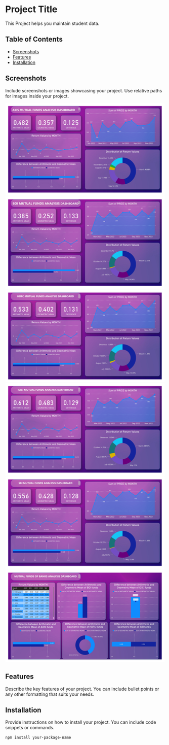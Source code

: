 # Project Title

This Project helps you maintain student data.

## Table of Contents
- [Screenshots](#screenshots)
- [Features](#features)
- [Installation](#installation)

## Screenshots

Include screenshots or images showcasing your project. Use relative paths for images inside your project.

![Screenshot 1](./screenshots/screenshot1.jpg)
![Screenshot 2](./screenshots/screenshot2.jpg)
![Screenshot 3](./screenshots/screenshot3.jpg)
![Screenshot 4](./screenshots/screenshot4.jpg)
![Screenshot 5](./screenshots/screenshot5.jpg)
![Screenshot 6](./screenshots/screenshot6.jpg)

## Features

Describe the key features of your project. You can include bullet points or any other formatting that suits your needs.

## Installation

Provide instructions on how to install your project. You can include code snippets or commands.

```bash
npm install your-package-name
